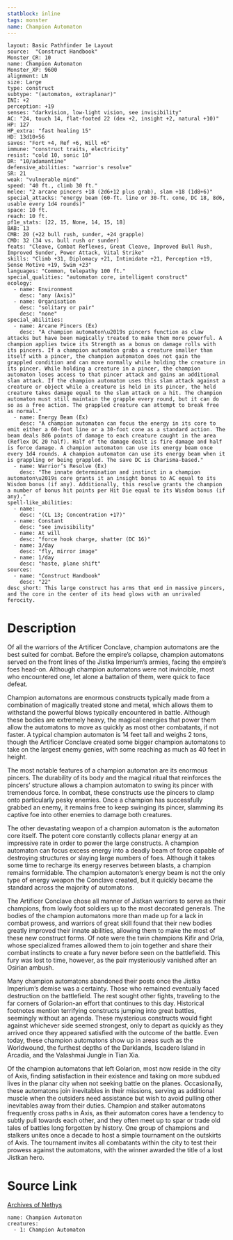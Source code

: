 ```yaml
---
statblock: inline
tags: monster
name: Champion Automaton
---
```

```statblock
layout: Basic Pathfinder 1e Layout
source:  "Construct Handbook"
Monster_CR: 10
name: Champion Automaton
Monster_XP: 9600
alignment: LN
size: Large
type: construct
subtype: "(automaton, extraplanar)"
INI: +2
perception: +19
senses: "darkvision, low-light vision, see invisibility"
AC: "24, touch 14, flat-footed 22 (dex +2, insight +2, natural +10)"
HP: 127
HP_extra: "fast healing 15"
HD: 13d10+56
saves: "Fort +4, Ref +6, Will +6"
immune: "construct traits, electricity"
resist: "cold 10, sonic 10"
DR: "10/adamantine"
defensive_abilities: "warrior's resolve"
SR: 21
weak: "vulnerable mind"
speed: "40 ft., climb 30 ft."
melee: "2 arcane pincers +18 (2d6+12 plus grab), slam +18 (1d8+6)"
special_attacks: "energy beam (60-ft. line or 30-ft. cone, DC 18, 8d6, usable every 1d4 rounds)"
space: 10 ft.
reach: 10 ft.
pf1e_stats: [22, 15, None, 14, 15, 18]
BAB: 13
CMB: 20 (+22 bull rush, sunder, +24 grapple)
CMD: 32 (34 vs. bull rush or sunder)
feats: "Cleave, Combat Reflexes, Great Cleave, Improved Bull Rush, Improved Sunder, Power Attack, Vital Strike"
skills: "Climb +31, Diplomacy +21, Intimidate +21, Perception +19, Sense Motive +19, Swim +23"
languages: "Common, telepathy 100 ft."
special_qualities: "automaton core, intelligent construct"
ecology:
  - name: Environment
    desc: "any (Axis)"
  - name: Organisation
    desc: "solitary or pair"
    desc: "none"
special_abilities:
  - name: Arcane Pincers (Ex)
    desc: "A champion automaton\u2019s pincers function as claw attacks but have been magically treated to make them more powerful. A champion applies twice its Strength as a bonus on damage rolls with its pincers. If a champion automaton grabs a creature smaller than itself with a pincer, the champion automaton does not gain the grappled condition and can move normally while holding the creature in its pincer. While holding a creature in a pincer, the champion automaton loses access to that pincer attack and gains an additional slam attack. If the champion automaton uses this slam attack against a creature or object while a creature is held in its pincer, the held creature takes damage equal to the slam attack on a hit. The champion automaton must still maintain the grapple every round, but it can do so as a free action. The grappled creature can attempt to break free as normal."
  - name: Energy Beam (Ex)
    desc: "A champion automaton can focus the energy in its core to emit either a 60-foot line or a 30-foot cone as a standard action. The beam deals 8d6 points of damage to each creature caught in the area (Reflex DC 20 half). Half of the damage dealt is fire damage and half is force damage. A champion automaton can use its energy beam once every 1d4 rounds. A champion automaton can use its energy beam when it is grappling or being grappled. The save DC is Charisma-based."
  - name: Warrior’s Resolve (Ex)
    desc: "The innate determination and instinct in a champion automaton\u2019s core grants it an insight bonus to AC equal to its Wisdom bonus (if any). Additionally, this resolve grants the champion a number of bonus hit points per Hit Die equal to its Wisdom bonus (if any)."
spell-like_abilities:
  - name:
    desc: "(CL 13; Concentration +17)"
  - name: Constant
    desc: "see invisibility"
  - name: At will
    desc: "force hook charge, shatter (DC 16)"
  - name: 3/day
    desc: "fly, mirror image"
  - name: 1/day
    desc: "haste, plane shift"
sources:
  - name: "Construct Handbook"
    desc: "22"
desc_short: This large construct has arms that end in massive pincers, and the core in the center of its head glows with an unrivaled ferocity.
```
# Description
Of all the warriors of the Artificer Conclave, champion automatons are the best suited for combat. Before the empire’s collapse, champion automatons served on the front lines of the Jistka Imperium’s armies, facing the empire’s foes head-on. Although champion automatons were not invincible, most who encountered one, let alone a battalion of them, were quick to face defeat.

 Champion automatons are enormous constructs typically made from a combination of magically treated stone and metal, which allows them to withstand the powerful blows typically encountered in battle. Although these bodies are extremely heavy, the magical energies that power them allow the automatons to move as quickly as most other combatants, if not faster. A typical champion automaton is 14 feet tall and weighs 2 tons, though the Artificer Conclave created some bigger champion automatons to take on the largest enemy genies, with some reaching as much as 40 feet in height.

 The most notable features of a champion automaton are its enormous pincers. The durability of its body and the magical ritual that reinforces the pincers’ structure allows a champion automaton to swing its pincer with tremendous force. In combat, these constructs use the pincers to clamp onto particularly pesky enemies. Once a champion has successfully grabbed an enemy, it remains free to keep swinging its pincer, slamming its captive foe into other enemies to damage both creatures.

 The other devastating weapon of a champion automaton is the automaton core itself. The potent core constantly collects planar energy at an impressive rate in order to power the large constructs. A champion automaton can focus excess energy into a deadly beam of force capable of destroying structures or slaying large numbers of foes. Although it takes some time to recharge its energy reserves between blasts, a champion remains formidable. The champion automaton’s energy beam is not the only type of energy weapon the Conclave created, but it quickly became the standard across the majority of automatons.

 The Artificer Conclave chose all manner of Jistkan warriors to serve as their champions, from lowly foot soldiers up to the most decorated generals. The bodies of the champion automatons more than made up for a lack in combat prowess, and warriors of great skill found that their new bodies greatly improved their innate abilities, allowing them to make the most of these new construct forms. Of note were the twin champions Kifir and Orla, whose specialized frames allowed them to join together and share their combat instincts to create a fury never before seen on the battlefield. This fury was lost to time, however, as the pair mysteriously vanished after an Osirian ambush.

 Many champion automatons abandoned their posts once the Jistka Imperium’s demise was a certainty. Those who remained eventually faced destruction on the battlefield. The rest sought other fights, traveling to the far corners of Golarion-an effort that continues to this day. Historical footnotes mention terrifying constructs jumping into great battles, seemingly without an agenda. These mysterious constructs would fight against whichever side seemed strongest, only to depart as quickly as they arrived once they appeared satisfied with the outcome of the battle. Even today, these champion automatons show up in areas such as the Worldwound, the furthest depths of the Darklands, Iscadero Island in Arcadia, and the Valashmai Jungle in Tian Xia.

 Of the champion automatons that left Golarion, most now reside in the city of Axis, finding satisfaction in their existence and taking on more subdued lives in the planar city when not seeking battle on the planes. Occasionally, these automatons join inevitables in their missions, serving as additional muscle when the outsiders need assistance but wish to avoid pulling other inevitables away from their duties. Champion and stalker automatons frequently cross paths in Axis, as their automaton cores have a tendency to subtly pull towards each other, and they often meet up to spar or trade old tales of battles long forgotten by history. One group of champions and stalkers unites once a decade to host a simple tournament on the outskirts of Axis. The tournament invites all combatants within the city to test their prowess against the automatons, with the winner awarded the title of a lost Jistkan hero.
# Source Link
[Archives of Nethys](https://aonprd.com/MonsterDisplay.aspx?ItemName=Champion%20Automaton)
```encounter-table
name: Champion Automaton
creatures:
  - 1: Champion Automaton
```
